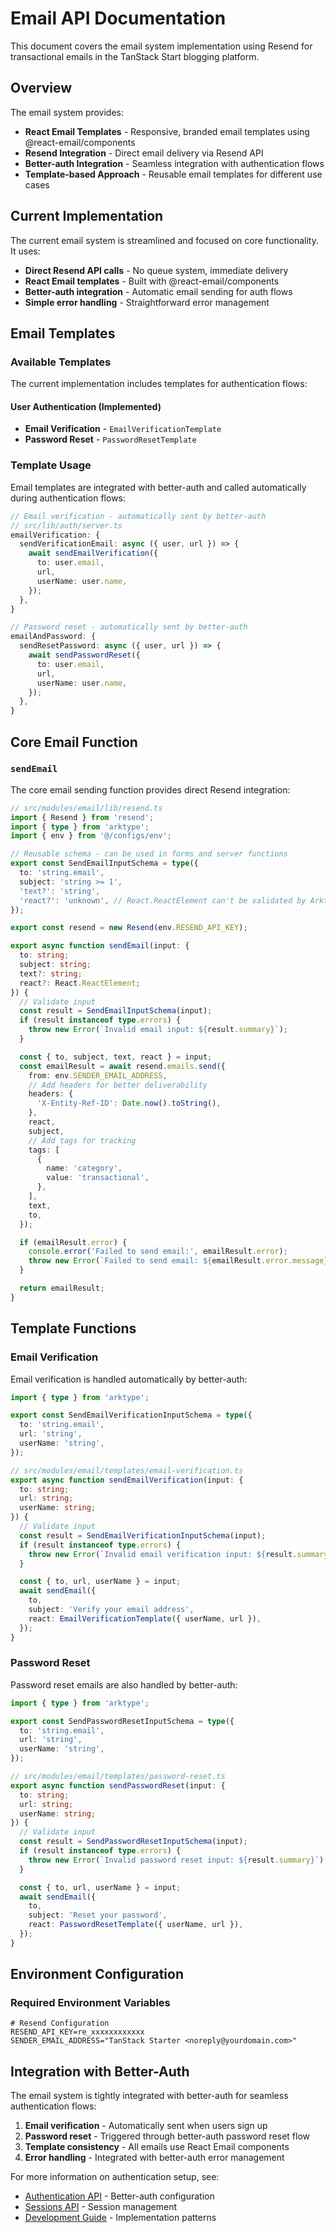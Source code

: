# Email API Documentation

This document covers the email system implementation using Resend for transactional emails in the TanStack Start blogging platform.

## Overview

The email system provides:

- **React Email Templates** - Responsive, branded email templates using @react-email/components
- **Resend Integration** - Direct email delivery via Resend API
- **Better-auth Integration** - Seamless integration with authentication flows
- **Template-based Approach** - Reusable email templates for different use cases

## Current Implementation

The current email system is streamlined and focused on core functionality. It uses:

- **Direct Resend API calls** - No queue system, immediate delivery
- **React Email templates** - Built with @react-email/components
- **Better-auth integration** - Automatic email sending for auth flows
- **Simple error handling** - Straightforward error management

## Email Templates

### Available Templates

The current implementation includes templates for authentication flows:

#### User Authentication (Implemented)

- **Email Verification** - `EmailVerificationTemplate`
- **Password Reset** - `PasswordResetTemplate`

### Template Usage

Email templates are integrated with better-auth and called automatically during authentication flows:

```typescript
// Email verification - automatically sent by better-auth
// src/lib/auth/server.ts
emailVerification: {
  sendVerificationEmail: async ({ user, url }) => {
    await sendEmailVerification({
      to: user.email,
      url,
      userName: user.name,
    });
  },
}

// Password reset - automatically sent by better-auth
emailAndPassword: {
  sendResetPassword: async ({ user, url }) => {
    await sendPasswordReset({
      to: user.email,
      url,
      userName: user.name,
    });
  },
}
```

## Core Email Function

### `sendEmail`

The core email sending function provides direct Resend integration:

```typescript
// src/modules/email/lib/resend.ts
import { Resend } from 'resend';
import { type } from 'arktype';
import { env } from '@/configs/env';

// Reusable schema - can be used in forms and server functions
export const SendEmailInputSchema = type({
  to: 'string.email',
  subject: 'string >= 1',
  'text?': 'string',
  'react?': 'unknown', // React.ReactElement can't be validated by Arktype
});

export const resend = new Resend(env.RESEND_API_KEY);

export async function sendEmail(input: {
  to: string;
  subject: string;
  text?: string;
  react?: React.ReactElement;
}) {
  // Validate input
  const result = SendEmailInputSchema(input);
  if (result instanceof type.errors) {
    throw new Error(`Invalid email input: ${result.summary}`);
  }

  const { to, subject, text, react } = input;
  const emailResult = await resend.emails.send({
    from: env.SENDER_EMAIL_ADDRESS,
    // Add headers for better deliverability
    headers: {
      'X-Entity-Ref-ID': Date.now().toString(),
    },
    react,
    subject,
    // Add tags for tracking
    tags: [
      {
        name: 'category',
        value: 'transactional',
      },
    ],
    text,
    to,
  });

  if (emailResult.error) {
    console.error('Failed to send email:', emailResult.error);
    throw new Error(`Failed to send email: ${emailResult.error.message}`);
  }

  return emailResult;
}
```

## Template Functions

### Email Verification

Email verification is handled automatically by better-auth:

```typescript
import { type } from 'arktype';

export const SendEmailVerificationInputSchema = type({
  to: 'string.email',
  url: 'string',
  userName: 'string',
});

// src/modules/email/templates/email-verification.ts
export async function sendEmailVerification(input: {
  to: string;
  url: string;
  userName: string;
}) {
  // Validate input
  const result = SendEmailVerificationInputSchema(input);
  if (result instanceof type.errors) {
    throw new Error(`Invalid email verification input: ${result.summary}`);
  }

  const { to, url, userName } = input;
  await sendEmail({
    to,
    subject: 'Verify your email address',
    react: EmailVerificationTemplate({ userName, url }),
  });
}
```

### Password Reset

Password reset emails are also handled by better-auth:

```typescript
import { type } from 'arktype';

export const SendPasswordResetInputSchema = type({
  to: 'string.email',
  url: 'string',
  userName: 'string',
});

// src/modules/email/templates/password-reset.ts
export async function sendPasswordReset(input: {
  to: string;
  url: string;
  userName: string;
}) {
  // Validate input
  const result = SendPasswordResetInputSchema(input);
  if (result instanceof type.errors) {
    throw new Error(`Invalid password reset input: ${result.summary}`);
  }

  const { to, url, userName } = input;
  await sendEmail({
    to,
    subject: 'Reset your password',
    react: PasswordResetTemplate({ userName, url }),
  });
}
```

## Environment Configuration

### Required Environment Variables

```env
# Resend Configuration
RESEND_API_KEY=re_xxxxxxxxxxxx
SENDER_EMAIL_ADDRESS="TanStack Starter <noreply@yourdomain.com>"
```

## Integration with Better-Auth

The email system is tightly integrated with better-auth for seamless authentication flows:

1. **Email verification** - Automatically sent when users sign up
2. **Password reset** - Triggered through better-auth password reset flow
3. **Template consistency** - All emails use React Email components
4. **Error handling** - Integrated with better-auth error management

For more information on authentication setup, see:

- [Authentication API](./auth.md) - Better-auth configuration
- [Sessions API](./sessions.md) - Session management
- [Development Guide](../development/index.md) - Implementation patterns
